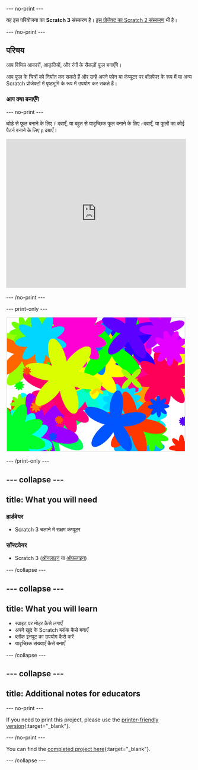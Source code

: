 \--- no-print \---

यह इस परियोजना का **Scratch 3** संस्करण है। [इस प्रोजेक्ट का Scratch 2 संस्करण](https://projects.raspberrypi.org/en/projects/flower-generator-scratch2) भी है।

\--- /no-print \---

## परिचय

आप विभिन्न आकारों, आकृतियों, और रंगों के सैकड़ों फूल बनाएँगे।

आप फूल के चित्रों को निर्यात कर सकते हैं और उन्हें अपने फोन या कंप्यूटर पर वॉलपेपर के रूप में या अन्य Scratch प्रोजेक्टों में पृष्ठभूमि के रूप में उपयोग कर सकते हैं।

### आप क्या बनाएँगे

\--- no-print \---

थोड़े से फूल बनाने के लिए `f` दबाएँ, या बहुत से यादृच्छिक फूल बनाने के लिए `r`दबाएँ, या फूलों का कोई पैटर्न बनाने के लिए `p` दबाएँ।

<div class="scratch-preview">
  <iframe allowtransparency="true" width="485" height="402" src="https://scratch.mit.edu/projects/embed/253355932/?autostart=false" frameborder="0" scrolling="no"></iframe>
</div>

\--- /no-print \---

\--- print-only \---

![यादृच्छिक फूल](images/flower-random.png)

\--- /print-only \---

## \--- collapse \---

## title: What you will need

### हार्डवेयर

+ Scratch 3 चलाने में सक्षम कंप्यूटर

### सॉफ्टवेयर

+ Scratch 3 ([ऑनलाइन](https://rpf.io/scratch-on) या [ऑफ़लाइन](https://rpf.io/scratch-off))

\--- /collapse \---

## \--- collapse \---

## title: What you will learn

+ स्प्राइट पर मोहर कैसे लगाएँ 
+ अपने खुद के Scratch ब्लॉक कैसे बनाएँ
+ ब्लॉक इनपुट का उपयोग कैसे करें 
+ यादृच्छिक संख्याएँ कैसे बनाएँ 

\--- /collapse \---

## \--- collapse \---

## title: Additional notes for educators

\--- no-print \---

If you need to print this project, please use the [printer-friendly version](https://projects.raspberrypi.org/en/projects/flower-generator/print){:target="_blank"}.

\--- /no-print \---

You can find the [completed project here](http://rpf.io/p/en/flower-generator-get){:target="_blank"}.

\--- /collapse \---